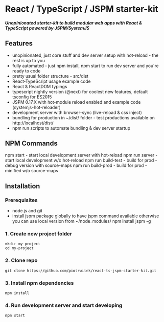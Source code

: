 # React / TypeScript / JSPM starter-kit
##### Unopinionated starter-kit to build modular web apps with React & TypeScript powered by JSPM/SystemJS

## Features
- unopinionated, just core stuff and dev server setup with hot-reload - the rest is up to you
- fully automated - just npm install, npm start to run dev server and you're ready to code
- pretty usual folder structure - src/dist
- React-TypeScript usage example code
- React & ReactDOM typings
- typescript nightly version (@next) for coolest new features, default tsconfig for ES2015
- JSPM 0.17.X with hot-module reload enabled and example code (systemjs-hot-reloader)
- development server with browser-sync (live-reload & css inject)
- bundling for production in ~/dist/ folder - test productions available on http://localhost/dist/
- npm run scripts to automate bundling & dev server startup

## NPM Commands
npm start - start local development server with hot-reload
npm run server - start local development w/o hot-reload
npm run build-test - build for prod - debug version with source-maps
npm run build-prod - build for prod - minified w/o source-maps

## Installation

### Prerequisites
- node.js and git
- install jspm package globally to have jspm command available otherwise you can use local version from ~/node_modules/
    npm install jspm -g

### 1. Create new project folder
    mkdir my-project
    cd my-project

### 2. Clone repo
    git clone https://github.com/piotrwitek/react-ts-jspm-starter-kit.git

### 3. Install npm dependencies
    npm install
    
### 4. Run development server and start developing
    npm start
